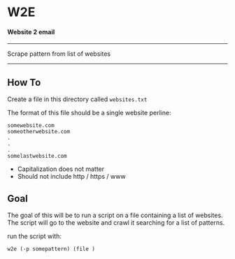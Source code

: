 # W2E

#### Website 2 email

---

Scrape pattern from list of websites

---

## How To

Create a file in this directory called `websites.txt`

The format of this file should be a single website perline:

```
somewebsite.com
someotherwebsite.com
.
.
.
somelastwebsite.com
```

+ Capitalization does not matter
+ Should not include http / https / www

## Goal

The goal of this will be to run a script on a file containing a list of websites. The script will go to the website and crawl it searching for a list of patterns.

run the script with:

```
w2e (-p somepattern) (file )
```